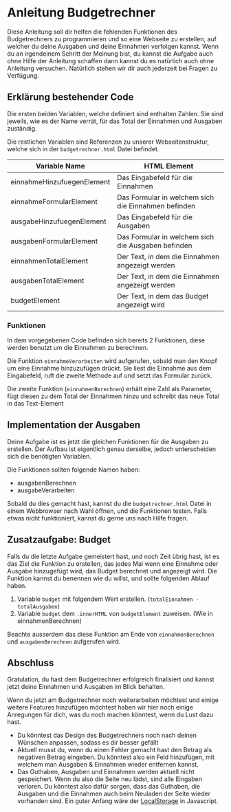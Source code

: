# Anleitung Budgetrechner

Diese Anleitung soll dir helfen die fehlenden Funktionen des Budgetrechners zu programmieren und so eine Webseite zu erstellen, auf welcher du deine Ausgaben und deine Einnahmen verfolgen kannst.
Wenn du an irgendeinem Schritt der Meinung bist, du kannst die Aufgabe auch ohne Hilfe der Anleitung schaffen dann kannst du es natürlich auch ohne Anleitung versuchen. Natürlich stehen wir dir auch jederzeit bei Fragen zu Verfügung.

## Erklärung bestehender Code

Die ersten beiden Variablen, welche definiert sind enthalten Zahlen. Sie sind jeweils, wie es der Name verrät, für das Total der Einnahmen und Ausgaben zuständig.

Die restlichen Variablen sind Referenzen zu unserer Webseitenstruktur, welche sich in der `budgetrechner.html` Datei befindet.

| Variable Name              | HTML Element                                        |
|----------------------------|-----------------------------------------------------|
| einnahmeHinzufuegenElement | Das Eingabefeld für die Einnahmen                   |
| einnahmeFormularElement    | Das Formular in welchem sich die Einnahmen befinden |
| ausgabeHinzufuegenElement  | Das Eingabefeld für die Ausgaben                    |
| ausgabenFormularElement    | Das Formular in welchem sich die Ausgaben befinden  |
| einnahmenTotalElement      | Der Text, in dem die Einnahmen angezeigt werden     |
| ausgabenTotalElement       | Der Text, in dem die Einnahmen angezeigt werden     |
| budgetElement              | Der Text, in dem das Budget angezeigt wird          |

### Funktionen

In dem vorgegebenen Code befinden sich bereits 2 Funktionen, diese werden benutzt um die Einnahmen zu berechnen.

Die Funktion `einnahmeVerarbeiten` wird aufgerufen, 
sobald man den Knopf um eine Einnahme hinzuzufügen drückt.
Sie liest die Einnahme aus dem Eingabefeld, 
ruft die zweite Methode auf und setzt das Formular zurück.

Die zweite Funktion (`einnahmenBerechnen`) erhält eine Zahl als Parameter, 
fügt diesen zu dem Total der Einnahmen hinzu 
und schreibt das neue Total in das Text-Element

## Implementation der Ausgaben

Deine Aufgabe ist es jetzt die gleichen Funktionen für die Ausgaben zu erstellen.
Der Aufbau ist eigentlich genau derselbe, jedoch unterscheiden sich die benötigten Variablen.

Die Funktionen sollten folgende Namen haben:
- ausgabenBerechnen
- ausgabeVerarbeiten

Sobald du dies gemacht hast, kannst du die `budgetrechner.html` Datei in einem Webbrowser nach Wahl öffnen, und die Funktionen testen.
Falls etwas nicht funktioniert, kannst du gerne uns nach Hilfe fragen.

## Zusatzaufgabe: Budget

Falls du die letzte Aufgabe gemeistert hast, und noch Zeit übrig hast, ist es das Ziel die Funktion zu erstellen, das jedes Mal wenn eine Einnahme oder Ausgabe hinzugefügt wird, das Budget berechnet und angezeigt wird.
Die Funktion kannst du benennen wie du willst, und sollte folgenden Ablauf haben.

1. Variable `budget` mit folgendem Wert erstellen. (`totalEinnahmen - totalAusgaben`)
2. Variable `budget` dem `.innerHTML` von `budgetElement` zuweisen. (Wie in einnahmenBerechnen)

Beachte ausserdem das diese Funktion am Ende von `einnahmenBerechnen` und `ausgabenBerechnen` aufgerufen wird.

## Abschluss

Gratulation, du hast dem Budgetrechner erfolgreich finalisiert und kannst jetzt deine Einnahmen und Ausgaben im Blick behalten.

Wenn du jetzt am Budgetrechner noch weiterarbeiten möchtest und einige weitere Features hinzufügen möchtest haben wir hier noch einige Anregungen für dich, was du noch machen könntest, wenn du Lust dazu hast.

- Du könntest das Design des Budgetrechners noch nach deinen Wünschen anpassen, sodass es dir besser gefällt
- Aktuell musst du, wenn du einen Fehler gemacht hast den Betrag als negativen Betrag eingeben. Du könntest also ein Feld hinzufügen, mit welchem man Ausgaben & Einnahmen wieder entfernen kannst.
- Das Guthaben, Ausgaben und Einnahmen werden aktuell nicht gespeichert. Wenn du also die Seite neu lädst, sind alle Eingaben verloren. Du könntest also dafür sorgen, dass das Guthaben, die Ausgaben und die Einnahmen auch beim Neuladen der Seite wieder vorhanden sind. Ein guter Anfang wäre der [LocalStorage](https://wiki.selfhtml.org/wiki/JavaScript/Web_Storage) in Javascript.
